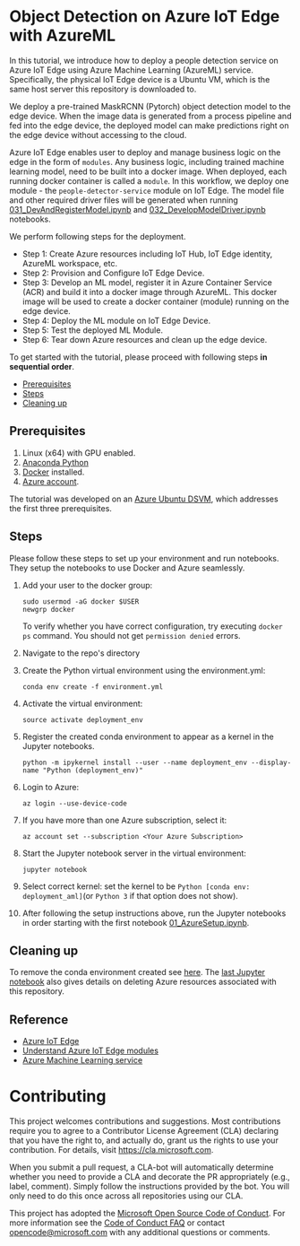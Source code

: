 # Object Detection on Azure IoT Edge with AzureML

In this tutorial, we introduce how to deploy a people detection service on Azure IoT Edge using Azure Machine Learning (AzureML) service. Specifically, the physical IoT Edge device is a Ubuntu VM, which is the same host server this repository is downloaded to.

We deploy a pre-trained MaskRCNN (Pytorch) object detection model to the edge device. When the image data is generated from a process pipeline and fed into the edge device, the deployed model can make predictions right on the edge device without accessing to the cloud. 

Azure IoT Edge enables user to deploy and manage business logic on the edge in the form of `modules`. Any business logic, including trained machine learning model, need to be built into a docker image. When deployed, each running docker container is called a `module`. In this workflow, we deploy one module - the `people-detector-service` module on IoT Edge. The model file and other required driver files will be generated when running [031_DevAndRegisterModel.ipynb](./031_DevAndRegisterModel.ipynb) and [032_DevelopModelDriver.ipynb](032_DevelopModelDriver.ipynb) notebooks.

We perform following steps for the deployment.

- Step 1: Create Azure resources including IoT Hub, IoT Edge identity, AzureML workspace, etc.
- Step 2: Provision and Configure IoT Edge Device.
- Step 3: Develop an ML model, register it in Azure Container Service (ACR) and build it into a docker image through AzureML. This docker image will be used to create a docker container (module) running on the edge device. 
- Step 4: Deploy the ML module on IoT Edge Device.
- Step 5: Test the deployed ML Module.
- Step 6: Tear down Azure resources and clean up the edge device.


To get started with the tutorial, please proceed with following steps **in sequential order**.

 * [Prerequisites](#prerequisites)
 * [Steps](#steps)
 * [Cleaning up](#cleanup)

<a id='prerequisites'></a>
## Prerequisites
1. Linux (x64) with GPU enabled.
2. [Anaconda Python](https://www.anaconda.com/download)
3. [Docker](https://docs.docker.com/v17.12/install/linux/docker-ee/ubuntu) installed.
4. [Azure account](https://azure.microsoft.com).

The tutorial was developed on an [Azure Ubuntu
DSVM](https://docs.microsoft.com/en-us/azure/machine-learning/data-science-virtual-machine/dsvm-ubuntu-intro),
which addresses the first three prerequisites.

<a id='steps'></a>
## Steps
Please follow these steps to set up your environment and run notebooks.  They setup the notebooks to use Docker and Azure seamlessly.

1. Add your user to the docker group: 
   ```
   sudo usermod -aG docker $USER
   newgrp docker
   ```
   To verify whether you have correct configuration, try executing `docker ps` command. You should not get `permission denied` errors.

2. Navigate to the repo's directory

3. Create the Python virtual environment using the environment.yml:
   ```
   conda env create -f environment.yml
   ```
4. Activate the virtual environment:
   ```
   source activate deployment_env
   ```
5. Register the created conda environment to appear as a kernel in the Jupyter notebooks.
   ```
   python -m ipykernel install --user --name deployment_env --display-name "Python (deployment_env)"
   ```
6. Login to Azure:
   ```
   az login --use-device-code
   ```
7. If you have more than one Azure subscription, select it:
   ```
   az account set --subscription <Your Azure Subscription>
   ```
8. Start the Jupyter notebook server in the virtual environment:
   ```
   jupyter notebook
   ```
9. Select correct kernel: set the kernel to be `Python [conda env: deployment_aml]`(or `Python 3` if that option does not show).

10. After following the setup instructions above, run the Jupyter notebooks in order starting with the first notebook [01_AzureSetup.ipynb](./01_AzureSetup.ipynb).

<a id='cleanup'></a>
## Cleaning up
To remove the conda environment created see [here](https://conda.io/projects/continuumio-conda/en/latest/commands/remove.html). The [last Jupyter notebook](./06_TearDown.ipynb)  also gives details on deleting Azure resources associated with this repository.


## Reference
- [Azure IoT Edge](https://docs.microsoft.com/en-us/azure/iot-edge/how-iot-edge-works)
- [Understand Azure IoT Edge modules](https://docs.microsoft.com/en-us/azure/iot-edge/iot-edge-modules)
- [Azure Machine Learning service](https://docs.microsoft.com/en-us/azure/machine-learning/service/overview-what-is-azure-ml)

# Contributing
This project welcomes contributions and suggestions.  Most contributions require you to agree to a
Contributor License Agreement (CLA) declaring that you have the right to, and actually do, grant us
the rights to use your contribution. For details, visit https://cla.microsoft.com.

When you submit a pull request, a CLA-bot will automatically determine whether you need to provide
a CLA and decorate the PR appropriately (e.g., label, comment). Simply follow the instructions
provided by the bot. You will only need to do this once across all repositories using our CLA.

This project has adopted the [Microsoft Open Source Code of Conduct](https://opensource.microsoft.com/codeofconduct/).
For more information see the [Code of Conduct FAQ](https://opensource.microsoft.com/codeofconduct/faq/) or
contact [opencode@microsoft.com](mailto:opencode@microsoft.com) with any additional questions or comments.
